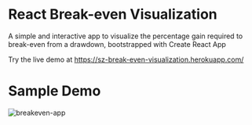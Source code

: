 # React Break-even Visualization
A simple and interactive app to visualize the percentage gain required to break-even from a drawdown, bootstrapped with Create React App

Try the live demo at https://sz-break-even-visualization.herokuapp.com/

# Sample Demo
![breakeven-app](https://user-images.githubusercontent.com/30938455/167655263-8a894672-5941-4036-903a-169f2e1809d8.gif)
